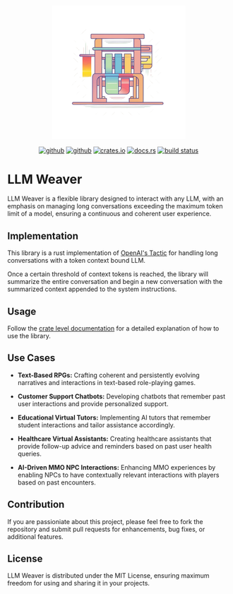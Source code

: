 <div align="center">
    <img src="./assets/loom-logo-1024x1024.png" width="60%">

[<img alt="github" src="https://img.shields.io/badge/maintenance%20status-actively%20developed-brightgreen?style=for-the-badge&labelColor=555555&logo=github" height="20">](https://github.com/snowmead/loom)
[<img alt="github" src="https://img.shields.io/badge/github-snowmead/loom-8da0cb?style=for-the-badge&labelColor=555555&logo=github" height="20">](https://github.com/snowmead/loom)
[<img alt="crates.io" src="https://img.shields.io/crates/v/loom.svg?style=for-the-badge&color=fc8d62&logo=rust" height="20">](https://crates.io/crates/loom)
[<img alt="docs.rs" src="https://img.shields.io/badge/docs.rs-loom-66c2a5?style=for-the-badge&labelColor=555555&logo=docs.rs" height="20">](https://docs.rs/loom)
[<img alt="build status" src="https://img.shields.io/github/actions/workflow/status/snowmead/loom/rust.yml?branch=main&style=for-the-badge" height="20">](https://github.com/snowmead/loom/actions?query=branch%3Amain)
</div>

# LLM Weaver

LLM Weaver is a flexible library designed to interact with any LLM, with an emphasis on managing long conversations exceeding the maximum token limit of a model, ensuring a continuous and coherent user experience.

## Implementation

This library is a rust implementation of [OpenAI's Tactic](https://platform.openai.com/docs/guides/gpt-best-practices/tactic-for-dialogue-applications-that-require-very-long-conversations-summarize-or-filter-previous-dialogue) for handling long conversations with a token context bound LLM.

Once a certain threshold of context tokens is reached, the library will summarize the entire conversation and begin a new conversation with the summarized context appended to the system instructions.

## Usage

Follow the [crate level documentation](https://docs.rs/loom/latest/loom/) for a detailed explanation of how to use the library.

## Use Cases

- **Text-Based RPGs:** Crafting coherent and persistently evolving narratives and interactions in text-based role-playing games.

- **Customer Support Chatbots:** Developing chatbots that remember past user interactions and provide personalized support.

- **Educational Virtual Tutors:** Implementing AI tutors that remember student interactions and tailor assistance accordingly.

- **Healthcare Virtual Assistants:** Creating healthcare assistants that provide follow-up advice and reminders based on past user health queries.

- **AI-Driven MMO NPC Interactions:** Enhancing MMO experiences by enabling NPCs to have contextually relevant interactions with players based on past encounters.

## Contribution

If you are passioniate about this project, please feel free to fork the repository and submit pull requests for enhancements, bug fixes, or additional features.

## License

LLM Weaver is distributed under the MIT License, ensuring maximum freedom for using and sharing it in your projects.
